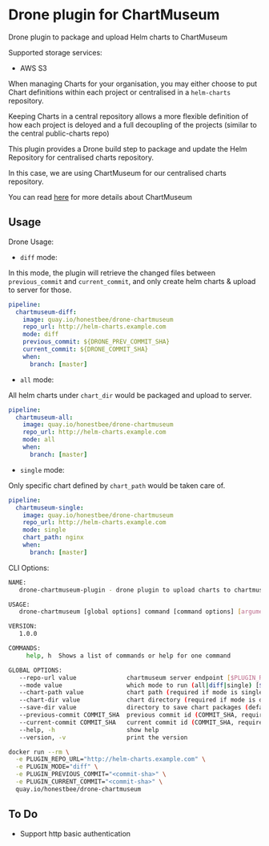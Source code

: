 # Drone plugin for ChartMuseum

Drone plugin to package and upload Helm charts to ChartMuseum

Supported storage services:

- AWS S3

When managing Charts for your organisation, you may either choose to put Chart definitions within each project or centralised in a `helm-charts` repository.

Keeping Charts in a central repository allows a more flexible definition of how each project is deloyed and a full decoupling of the projects (similar to the central public-charts repo)

This plugin provides a Drone build step to package and update the Helm Repository for centralised charts repository.

In this case, we are using ChartMuseum for our centralised charts repository.

You can read [here](https://github.com/kubernetes-helm/chartmuseum) for more details about ChartMuseum

## Usage

Drone Usage:

- `diff` mode:

In this mode, the plugin will retrieve the changed files between `previous_commit` and `current_commit`, and only create helm charts & upload to server for those.

```YAML
pipeline:
  chartmuseum-diff:
    image: quay.io/honestbee/drone-chartmuseum
    repo_url: http://helm-charts.example.com
    mode: diff
    previous_commit: ${DRONE_PREV_COMMIT_SHA}
    current_commit: ${DRONE_COMMIT_SHA}
    when:
      branch: [master]

```

- `all` mode:

All helm charts under `chart_dir` would be packaged and upload to server.

```YAML
pipeline:
  chartmuseum-all:
    image: quay.io/honestbee/drone-chartmuseum
    repo_url: http://helm-charts.example.com
    mode: all
    when:
      branch: [master]

```

- `single` mode:

Only specific chart defined by `chart_path` would be taken care of.

```YAML
pipeline:
  chartmuseum-single:
    image: quay.io/honestbee/drone-chartmuseum
    repo_url: http://helm-charts.example.com
    mode: single
    chart_path: nginx
    when:
      branch: [master]

```

CLI Options:

```bash
NAME:
   drone-chartmuseum-plugin - drone plugin to upload charts to chartmuseum server

USAGE:
   drone-chartmuseum [global options] command [command options] [arguments...]

VERSION:
   1.0.0

COMMANDS:
     help, h  Shows a list of commands or help for one command

GLOBAL OPTIONS:
   --repo-url value              chartmuseum server endpoint [$PLUGIN_REPO_URL]
   --mode value                  which mode to run (all|diff|single) [$PLUGIN_MODE]
   --chart-path value            chart path (required if mode is single) [$PLUGIN_CHART_PATH]
   --chart-dir value             chart directory (required if mode is diff or all) (default: "./") [$PLUGIN_CHART_DIR]
   --save-dir value              directory to save chart packages (default: "uploads/") [$PLUGIN_SAVE_DIR]
   --previous-commit COMMIT_SHA  previous commit id (COMMIT_SHA, required if mode is diff) [$PLUGIN_PREVIOUS_COMMIT]
   --current-commit COMMIT_SHA   current commit id (COMMIT_SHA, required if mode is diff) [$PLUGIN_CURRENT_COMMIT]
   --help, -h                    show help
   --version, -v                 print the version
```

```bash
docker run --rm \
  -e PLUGIN_REPO_URL="http://helm-charts.example.com" \
  -e PLUGIN_MODE="diff" \
  -e PLUGIN_PREVIOUS_COMMIT="<commit-sha>" \
  -e PLUGIN_CURRENT_COMMIT="<commit-sha>" \
  quay.io/honestbee/drone-chartmuseum
```

## To Do

- Support http basic authentication
